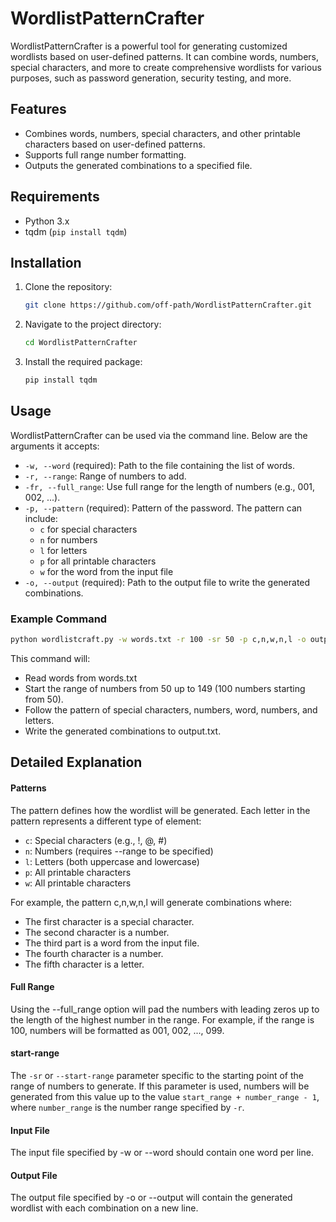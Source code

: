 # WordlistPatternCrafter



WordlistPatternCrafter is a powerful tool for generating customized wordlists based on user-defined patterns. It can combine words, numbers, special characters, and more to create comprehensive wordlists for various purposes, such as password generation, security testing, and more.

## Features

- Combines words, numbers, special characters, and other printable characters based on user-defined patterns.
- Supports full range number formatting.
- Outputs the generated combinations to a specified file.

## Requirements

- Python 3.x
- tqdm (`pip install tqdm`)

## Installation

1. Clone the repository:
    ```bash
    git clone https://github.com/off-path/WordlistPatternCrafter.git
    ```
2. Navigate to the project directory:
    ```bash
    cd WordlistPatternCrafter
    ```
3. Install the required package:
    ```bash
    pip install tqdm
    ```

## Usage

WordlistPatternCrafter can be used via the command line. Below are the arguments it accepts:

- `-w, --word` (required): Path to the file containing the list of words.
- `-r, --range`: Range of numbers to add.
- `-fr, --full_range`: Use full range for the length of numbers (e.g., 001, 002, ...).
- `-p, --pattern` (required): Pattern of the password. The pattern can include:
  - `c` for special characters
  - `n` for numbers
  - `l` for letters
  - `p` for all printable characters
  - `w` for the word from the input file
- `-o, --output` (required): Path to the output file to write the generated combinations.

### Example Command

```bash
python wordlistcraft.py -w words.txt -r 100 -sr 50 -p c,n,w,n,l -o output.txt
```

This command will:
- Read words from words.txt
- Start the range of numbers from 50 up to 149 (100 numbers starting from 50).
- Follow the pattern of special characters, numbers, word, numbers, and letters.
- Write the generated combinations to output.txt.


## Detailed Explanation

#### Patterns

The pattern defines how the wordlist will be generated. Each letter in the pattern represents a different type of element:

  - `c`: Special characters (e.g., !, @, #)
  - `n`: Numbers (requires --range to be specified)
  - `l`: Letters (both uppercase and lowercase)
  - `p`: All printable characters
  - `w`: All printable characters

For example, the pattern c,n,w,n,l will generate combinations where:

 - The first character is a special character.
 - The second character is a number.
 - The third part is a word from the input file.
 - The fourth character is a number.
 - The fifth character is a letter.


#### Full Range

Using the --full_range option will pad the numbers with leading zeros up to the length of the highest number in the range. For example, if the range is 100, numbers will be formatted as 001, 002, ..., 099.

#### start-range

The `-sr` or `--start-range` parameter specific to the starting point of the range of numbers to generate. If this parameter is used, numbers will be generated from this value up to the value `start_range + number_range - 1`, where `number_range` is the number range specified by `-r`.

#### Input File

The input file specified by -w or --word should contain one word per line.

#### Output File

The output file specified by -o or --output will contain the generated wordlist with each combination on a new line.
